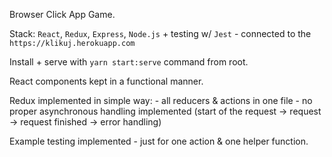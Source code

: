 Browser Click App Game.

Stack: `React`, `Redux`, `Express`, `Node.js` + testing w/ `Jest` - connected to the `https://klikuj.herokuapp.com`

Install + serve with `yarn start:serve` command from root.

React components kept in a functional manner.

Redux implemented in simple way: - all reducers & actions in one file - no proper asynchronous handling implemented (start of the request -> request -> request finished -> error handling)

Example testing implemented - just for one action & one helper function.
